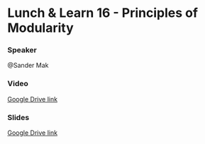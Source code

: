 # Lunch & Learn 16 - Principles of Modularity

### Speaker
@Sander Mak

### Video
[Google Drive link](https://drive.google.com/open?id=1WIPB-KR4qxBvtoCvLZcq6z5QTSQyQ8dz)

### Slides
[Google Drive link](https://drive.google.com/open?id=16UxK0KFaLQSMEe_46lt8hrxINjVaLALN)